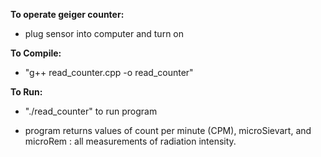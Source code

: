 **To operate geiger counter:**
- plug sensor into computer and turn on

**To Compile:** 
- "g++ read_counter.cpp -o read_counter" 

**To Run:** 
- "./read_counter" to run program

- program returns values of count per minute (CPM), microSievart, and microRem : all measurements of radiation intensity. 
